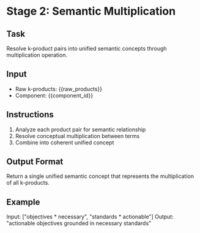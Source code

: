 # Stage 2: Semantic Multiplication

## Task
Resolve k-product pairs into unified semantic concepts through multiplication operation.

## Input
- Raw k-products: {{raw_products}}
- Component: {{component_id}}

## Instructions
1. Analyze each product pair for semantic relationship
2. Resolve conceptual multiplication between terms
3. Combine into coherent unified concept

## Output Format
Return a single unified semantic concept that represents the multiplication of all k-products.

## Example
Input: ["objectives * necessary", "standards * actionable"] 
Output: "actionable objectives grounded in necessary standards"